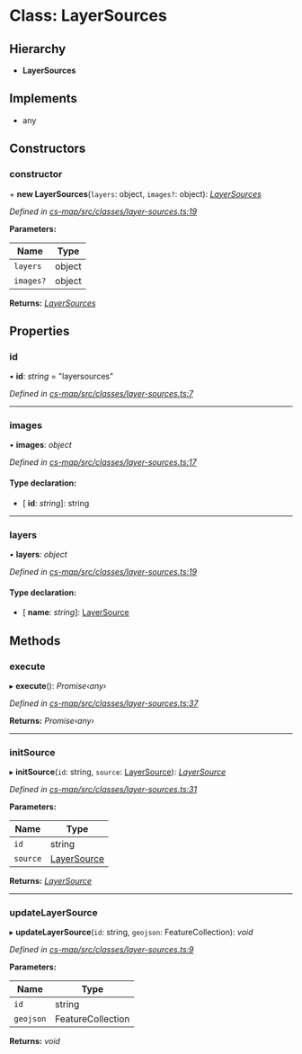 # Class: LayerSources

## Hierarchy

* **LayerSources**

## Implements

* any

## Constructors

###  constructor

\+ **new LayerSources**(`layers`: object, `images?`: object): *[LayerSources](_cs_map_src_classes_layer_sources_.layersources.md)*

*Defined in [cs-map/src/classes/layer-sources.ts:19](https://github.com/RichardHovenkamp/csnext/blob/0e0b9b29/packages/cs-map/src/classes/layer-sources.ts#L19)*

**Parameters:**

Name | Type |
------ | ------ |
`layers` | object |
`images?` | object |

**Returns:** *[LayerSources](_cs_map_src_classes_layer_sources_.layersources.md)*

## Properties

###  id

• **id**: *string* = "layersources"

*Defined in [cs-map/src/classes/layer-sources.ts:7](https://github.com/RichardHovenkamp/csnext/blob/0e0b9b29/packages/cs-map/src/classes/layer-sources.ts#L7)*

___

###  images

• **images**: *object*

*Defined in [cs-map/src/classes/layer-sources.ts:17](https://github.com/RichardHovenkamp/csnext/blob/0e0b9b29/packages/cs-map/src/classes/layer-sources.ts#L17)*

#### Type declaration:

* \[ **id**: *string*\]: string

___

###  layers

• **layers**: *object*

*Defined in [cs-map/src/classes/layer-sources.ts:19](https://github.com/RichardHovenkamp/csnext/blob/0e0b9b29/packages/cs-map/src/classes/layer-sources.ts#L19)*

#### Type declaration:

* \[ **name**: *string*\]: [LayerSource](_cs_map_src_classes_layer_source_.layersource.md)

## Methods

###  execute

▸ **execute**(): *Promise‹any›*

*Defined in [cs-map/src/classes/layer-sources.ts:37](https://github.com/RichardHovenkamp/csnext/blob/0e0b9b29/packages/cs-map/src/classes/layer-sources.ts#L37)*

**Returns:** *Promise‹any›*

___

###  initSource

▸ **initSource**(`id`: string, `source`: [LayerSource](_cs_map_src_classes_layer_source_.layersource.md)): *[LayerSource](_cs_map_src_classes_layer_source_.layersource.md)*

*Defined in [cs-map/src/classes/layer-sources.ts:31](https://github.com/RichardHovenkamp/csnext/blob/0e0b9b29/packages/cs-map/src/classes/layer-sources.ts#L31)*

**Parameters:**

Name | Type |
------ | ------ |
`id` | string |
`source` | [LayerSource](_cs_map_src_classes_layer_source_.layersource.md) |

**Returns:** *[LayerSource](_cs_map_src_classes_layer_source_.layersource.md)*

___

###  updateLayerSource

▸ **updateLayerSource**(`id`: string, `geojson`: FeatureCollection): *void*

*Defined in [cs-map/src/classes/layer-sources.ts:9](https://github.com/RichardHovenkamp/csnext/blob/0e0b9b29/packages/cs-map/src/classes/layer-sources.ts#L9)*

**Parameters:**

Name | Type |
------ | ------ |
`id` | string |
`geojson` | FeatureCollection |

**Returns:** *void*
